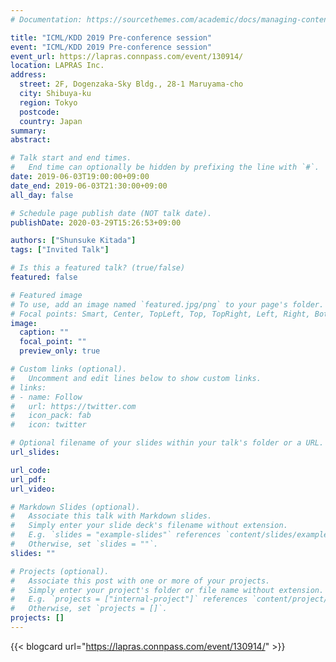 ```yaml
---
# Documentation: https://sourcethemes.com/academic/docs/managing-content/

title: "ICML/KDD 2019 Pre-conference session"
event: "ICML/KDD 2019 Pre-conference session"
event_url: https://lapras.connpass.com/event/130914/
location: LAPRAS Inc.
address:
  street: 2F, Dogenzaka-Sky Bldg., 28-1 Maruyama-cho
  city: Shibuya-ku
  region: Tokyo
  postcode: 
  country: Japan
summary:
abstract:

# Talk start and end times.
#   End time can optionally be hidden by prefixing the line with `#`.
date: 2019-06-03T19:00:00+09:00
date_end: 2019-06-03T21:30:00+09:00
all_day: false

# Schedule page publish date (NOT talk date).
publishDate: 2020-03-29T15:26:53+09:00

authors: ["Shunsuke Kitada"]
tags: ["Invited Talk"]

# Is this a featured talk? (true/false)
featured: false

# Featured image
# To use, add an image named `featured.jpg/png` to your page's folder. 
# Focal points: Smart, Center, TopLeft, Top, TopRight, Left, Right, BottomLeft, Bottom, BottomRight.
image:
  caption: ""
  focal_point: ""
  preview_only: true

# Custom links (optional).
#   Uncomment and edit lines below to show custom links.
# links:
# - name: Follow
#   url: https://twitter.com
#   icon_pack: fab
#   icon: twitter

# Optional filename of your slides within your talk's folder or a URL.
url_slides:

url_code:
url_pdf:
url_video:

# Markdown Slides (optional).
#   Associate this talk with Markdown slides.
#   Simply enter your slide deck's filename without extension.
#   E.g. `slides = "example-slides"` references `content/slides/example-slides.md`.
#   Otherwise, set `slides = ""`.
slides: ""

# Projects (optional).
#   Associate this post with one or more of your projects.
#   Simply enter your project's folder or file name without extension.
#   E.g. `projects = ["internal-project"]` references `content/project/deep-learning/index.md`.
#   Otherwise, set `projects = []`.
projects: []
---
```


{{< blogcard url="https://lapras.connpass.com/event/130914/" >}}
